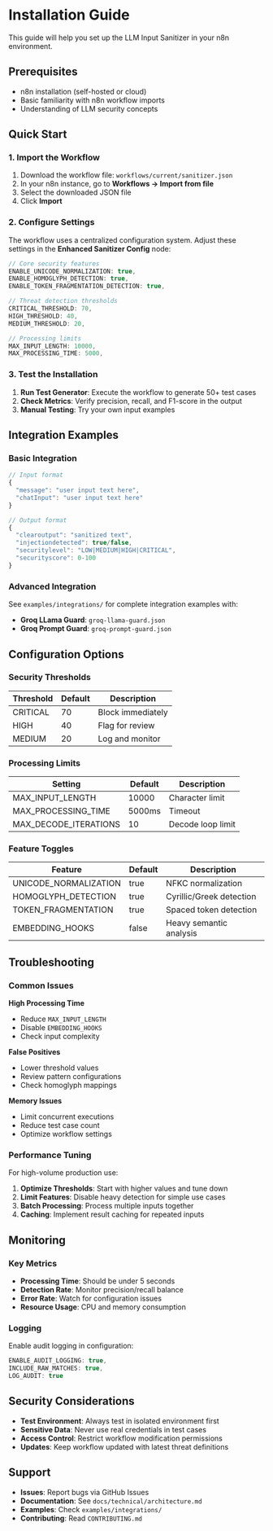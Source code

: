 # Installation Guide

This guide will help you set up the LLM Input Sanitizer in your n8n environment.

## Prerequisites

- n8n installation (self-hosted or cloud)
- Basic familiarity with n8n workflow imports
- Understanding of LLM security concepts

## Quick Start

### 1. Import the Workflow

1. Download the workflow file: `workflows/current/sanitizer.json`
2. In your n8n instance, go to **Workflows → Import from file**
3. Select the downloaded JSON file
4. Click **Import**

### 2. Configure Settings

The workflow uses a centralized configuration system. Adjust these settings in the **Enhanced Sanitizer Config** node:

```javascript
// Core security features
ENABLE_UNICODE_NORMALIZATION: true,
ENABLE_HOMOGLYPH_DETECTION: true,
ENABLE_TOKEN_FRAGMENTATION_DETECTION: true,

// Threat detection thresholds
CRITICAL_THRESHOLD: 70,
HIGH_THRESHOLD: 40,
MEDIUM_THRESHOLD: 20,

// Processing limits
MAX_INPUT_LENGTH: 10000,
MAX_PROCESSING_TIME: 5000,
```

### 3. Test the Installation

1. **Run Test Generator**: Execute the workflow to generate 50+ test cases
2. **Check Metrics**: Verify precision, recall, and F1-score in the output
3. **Manual Testing**: Try your own input examples

## Integration Examples

### Basic Integration

```javascript
// Input format
{
  "message": "user input text here",
  "chatInput": "user input text here"
}

// Output format
{
  "clearoutput": "sanitized text",
  "injectiondetected": true/false,
  "securitylevel": "LOW|MEDIUM|HIGH|CRITICAL",
  "securityscore": 0-100
}
```

### Advanced Integration

See `examples/integrations/` for complete integration examples with:
- **Groq LLama Guard**: `groq-llama-guard.json`
- **Groq Prompt Guard**: `groq-prompt-guard.json`

## Configuration Options

### Security Thresholds

| Threshold | Default | Description |
|-----------|---------|-------------|
| CRITICAL  | 70      | Block immediately |
| HIGH      | 40      | Flag for review |
| MEDIUM    | 20      | Log and monitor |

### Processing Limits

| Setting | Default | Description |
|---------|---------|-------------|
| MAX_INPUT_LENGTH | 10000 | Character limit |
| MAX_PROCESSING_TIME | 5000ms | Timeout |
| MAX_DECODE_ITERATIONS | 10 | Decode loop limit |

### Feature Toggles

| Feature | Default | Description |
|---------|---------|-------------|
| UNICODE_NORMALIZATION | true | NFKC normalization |
| HOMOGLYPH_DETECTION | true | Cyrillic/Greek detection |
| TOKEN_FRAGMENTATION | true | Spaced token detection |
| EMBEDDING_HOOKS | false | Heavy semantic analysis |

## Troubleshooting

### Common Issues

**High Processing Time**
- Reduce `MAX_INPUT_LENGTH`
- Disable `EMBEDDING_HOOKS`
- Check input complexity

**False Positives**
- Lower threshold values
- Review pattern configurations
- Check homoglyph mappings

**Memory Issues**
- Limit concurrent executions
- Reduce test case count
- Optimize workflow settings

### Performance Tuning

For high-volume production use:

1. **Optimize Thresholds**: Start with higher values and tune down
2. **Limit Features**: Disable heavy detection for simple use cases
3. **Batch Processing**: Process multiple inputs together
4. **Caching**: Implement result caching for repeated inputs

## Monitoring

### Key Metrics

- **Processing Time**: Should be under 5 seconds
- **Detection Rate**: Monitor precision/recall balance
- **Error Rate**: Watch for configuration issues
- **Resource Usage**: CPU and memory consumption

### Logging

Enable audit logging in configuration:

```javascript
ENABLE_AUDIT_LOGGING: true,
INCLUDE_RAW_MATCHES: true,
LOG_AUDIT: true
```

## Security Considerations

- **Test Environment**: Always test in isolated environment first
- **Sensitive Data**: Never use real credentials in test cases
- **Access Control**: Restrict workflow modification permissions
- **Updates**: Keep workflow updated with latest threat definitions

## Support

- **Issues**: Report bugs via GitHub Issues
- **Documentation**: See `docs/technical/architecture.md`
- **Examples**: Check `examples/integrations/`
- **Contributing**: Read `CONTRIBUTING.md`
